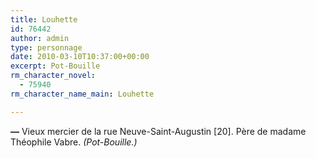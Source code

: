 ```yaml
---
title: Louhette
id: 76442
author: admin
type: personnage
date: 2010-03-10T10:37:00+00:00
excerpt: Pot-Bouille
rm_character_novel:
  - 75940
rm_character_name_main: Louhette

---
```

**—** Vieux mercier de la rue Neuve-Saint-Augustin [20]. Père de madame Théophile Vabre. _(Pot-Bouille.)_